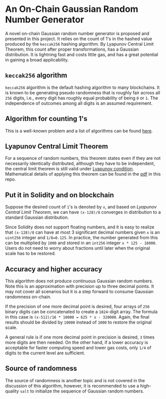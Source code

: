 # An On-Chain Gaussian Random Number Generator
A novel on-chain Gaussian random number generator is proposed and presented in this project. It relies on the count of 1's in the hashed value produced by the `keccak256` hashing algorithm. By Lyapunov Central Limit Theorem, this count after proper transformations, has a Gaussian distribution. It is lightning fast and costs little gas, and has a great potential in gaining a broad applicability.

## `keccak256` algorithm
`keccak256` algorithm is the default hashing algorithm to many blockchains. It is known to be generating pseudo randomness that is roughly fair across all `256` digits, i.e., every digit has roughly equal probability of being `0` or `1`. The independence of outcomes among all digits is an assumed requirement.

## Algorithm for counting 1's
This is a well-known problem and a list of algorithms can be found [here](https://www.geeksforgeeks.org/count-set-bits-in-an-integer/).

## Lyapunov Central Limit Theorem
For a sequence of random numbers, this theorem states even if they are not necessarily identically 
distributed, although they have to be independent, the central limit theorem is still valid under [Lyapunov condition](https://en.wikipedia.org/wiki/Central_limit_theorem). Mathematical details of applying this theorem can be found in the [pdf](https://github.com/simontianx/OnChainRNG/blob/main/GaussianRNG/docs/GPRNG.pdf) in this repo.  

## Put it in Solidity and on blockchain
Suppose the desired count of `1`'s is denoted by `x`, and based on _Lyapunov Central Limit Theorem_, we can have `(x-128)/8` converges in distribution to a standard Gaussian distribution.

Since Solidity does not support floating numbers, and it is easy to realize that `(x-128)/8` can have at most 3 significant decimal numbers given `x` is an `uint256` integer and `1/8=0.125`. In practice, the number generated from this can be multiplied by `1000` and stored in an `int256` integer `x * 125 - 16000`. Users do not need to worry about fractions until later when the original scale has to be restored.

## Accuracy and higher accuracy
This algorithm does not produce continuous Gaussian random numbers. Note this is an approximation with precision up to three decimal points. It may not cover all scenarios but it is a step forward to consume Gaussian randomness on-chain.

If the precision of one more decimal point is desired, four arrays of `256` binary digits can be concatenated to create a 
`1024`-digit array. The formula in this case is `(x-512)/16 * 10000 = 625 * x - 320000`. Again, the final results should be divided by `10000` instead of `1000` to restore the original scale.

A general rule is if one more decimal point in precision is desired, `3` times more digits are then needed. On the other hand, if a lower accuracy is acceptable for faster computing speed and lower gas costs, only `1/4` of digits to the current level are sufficient.

## Source of randomness
The source of randomness is another topic and is not covered in the discussion of this algorithm, however, it is recommended to use a high-quality `salt` to initialize the sequence of Gaussian random numbers.
